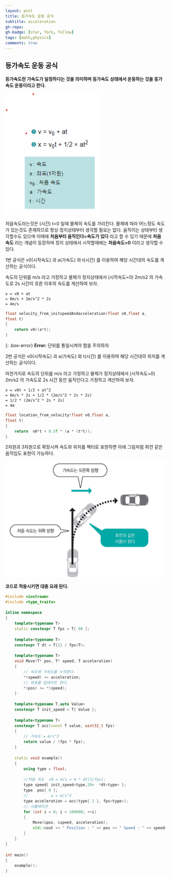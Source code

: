 ```yaml
---
layout: post
title: 등가속도 운동 공식
subtitle: acceleration
gh-repo: 
gh-badge: [star, fork, follow]
tags: [math,physics]
comments: true
---
```

## 등가속도 운동 공식

**등가속도란 가속도가 일정하다는 것을 의미하며 등가속도 상태에서 운동하는 것을 등가속도 운동이라고 한다.**

![picture](\assets\img\acceleration1.png)

처음속도라는것은 (시간) t=0 일때 물체의 속도를 가리킨다.
물체에 따라 어느정도 속도가 있는것도 존재하므로
 항상 정지상태부터 생각할 필요는 없다.
 움직이는 상태부터 생각할수도 있으며 이때에 **처음부터 움직인다=속도가 있다**
 라고 할 수 있기 때문에 **처음 속도** 라는 개념이 등장하며 
 정지 상태에서 시작할때에는 **처음속도=0** 이라고 생각할 수 있다.

1번 공식은 v0(시작속도) 과 a(가속도) 와 t(시간) 를 이용하여
 해당 시간대의 속도를 계산하는 공식이다.

속도의 단위를 m/s 라고 가정하고 물체가 정지상태에서 (시작속도=0)
  2m/s2 의 가속도로 2s 시간이 흐른 이후의 속도를 계산하여 보자.
~~~
v = v0 + at
= 0m/s + 2m/s^2 * 2s
= 4m/s
~~~
```c++
float velocity_from_initspeedAndacceleration(float v0,float a,
float t)
{
	return v0+(a*t);
}
```
{: .box-error}
**Error:** 단위를 통일시켜야 함을 주의하자

2번 공식은 v0(시작속도) 과 a(가속도) 와 t(시간) 를 이용하여
 해당 시간대의 위치를 계산하는 공식이다.

마찬가지로 속도의 단위를 m/s 라고 가정하고 물체가 정지상태에서 (시작속도=0)
  2m/s2 의 가속도로 2s 시간 동안 움직인다고 가정하고 계산하여 보자.
~~~
x = v0t + 1/2 + at^2
= 0m/s * 2s + 1/2 * (2m/s^2 * 2s * 2s)
= 1/2 * (2m/s^2 * 2s * 2s)
= 4m
~~~
```c++
float location_from_velocity(float v0,float a,
float t)
{
	return	v0*t + 0.5f * (a * (t*t));
}
```

2차원과 3차원으로 확장시켜 속도와 위치를 벡터로 표현하면 
아래 그림처럼 회전 같은 움직임도 표현이 가능하다.

![picture2](\assets\img\acceleration2.png)

**코드로 적용시키면 대충 요래 된다.**
```c++
#include <iostream>
#include <type_traits>

inline namespace
{
	template<typename T>
	static constexpr T fps = T{ 60 };

	template<typename T>
	constexpr T dt = T{1} / fps<T>;

	template<typename T>
	void Move(T* pos, T* speed, T acceleration)
	{
		// 속도에 가속도를 누적한다.
		*(speed) += acceleration;
		// 좌표를 업데이트 한다.
		*(pos) += *(speed);
	}

	template<typename T,auto Value>
	constexpr T init_speed = T{ Value };

	template<typename T>
	constexpr T acc(const T value, uint32_t fps)
	{
		// 가속도 = m/s^2
		return value / (fps * fps);
	}

	static void example()
	{
		using type = float;

		//처음 속도  v0 = m/s = m * dt(1/fps);
		type speed{ init_speed<type,20>  *dt<type> };
		type  pos{ 0 };
		//          a = m/s^2
		type acceleration = acc(type{ 2 }, fps<type>);
		// 시뮬레이션
		for (int i = 0; i < 100000; ++i)
		{
			Move(&pos, &speed, acceleration);
			std::cout << " Position : " << pos << " Speed : " << speed<< std::endl;
		}
	}
}

int main()
{
	example();
}
```


